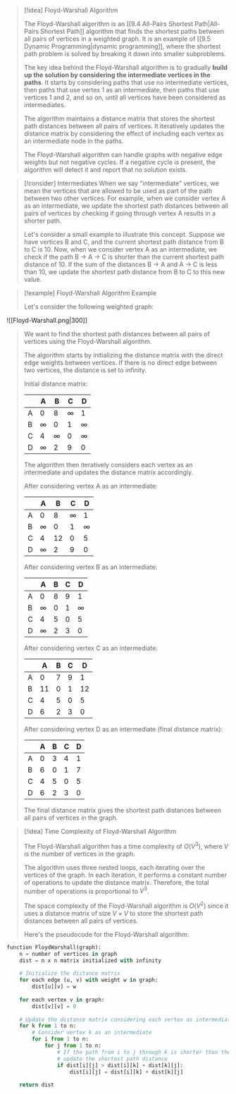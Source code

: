> [!idea] Floyd-Warshall Algorithm
>
> The Floyd-Warshall algorithm is an [[9.4 All-Pairs Shortest Path|All-Pairs Shortest Path]] algorithm that finds the shortest paths between all pairs of vertices in a weighted graph. It is an example of [[9.5 Dynamic Programming|dynamic programming]], where the shortest path problem is solved by breaking it down into smaller subproblems.
>
> The key idea behind the Floyd-Warshall algorithm is to gradually **build up the solution by considering the intermediate vertices in the paths**. It starts by considering paths that use no intermediate vertices, then paths that use vertex 1 as an intermediate, then paths that use vertices 1 and 2, and so on, until all vertices have been considered as intermediates.
>
> The algorithm maintains a distance matrix that stores the shortest path distances between all pairs of vertices. It iteratively updates the distance matrix by considering the effect of including each vertex as an intermediate node in the paths.
>
> The Floyd-Warshall algorithm can handle graphs with negative edge weights but not negative cycles. If a negative cycle is present, the algorithm will detect it and report that no solution exists.

> [!consider] Intermediates
> When we say "intermediate" vertices, we mean the vertices that are allowed to be used as part of the path between two other vertices. For example, when we consider vertex A as an intermediate, we update the shortest path distances between all pairs of vertices by checking if going through vertex A results in a shorter path.
>
> Let's consider a small example to illustrate this concept. Suppose we have vertices B and C, and the current shortest path distance from B to C is 10. Now, when we consider vertex A as an intermediate, we check if the path B → A → C is shorter than the current shortest path distance of 10. If the sum of the distances B → A and A → C is less than 10, we update the shortest path distance from B to C to this new value.

> [!example] Floyd-Warshall Algorithm Example
>
> Let's consider the following weighted graph:
> 
![[Floyd-Warshall.png|300]]
>
> We want to find the shortest path distances between all pairs of vertices using the Floyd-Warshall algorithm.
>
> The algorithm starts by initializing the distance matrix with the direct edge weights between vertices. If there is no direct edge between two vertices, the distance is set to infinity.
>
> Initial distance matrix:
>
> |   | A   | B   | C   | D   |
> |---|-----|-----|-----|-----|
> | A | 0   | 8   | ∞   | 1   |
> | B | ∞   | 0   | 1   | ∞   |
> | C | 4   | ∞   | 0   | ∞   |
> | D | ∞   | 2   | 9   | 0   |
>
> The algorithm then iteratively considers each vertex as an intermediate and updates the distance matrix accordingly.
>
> After considering vertex A as an intermediate:
>
> |   | A   | B   | C   | D   |
> |---|-----|-----|-----|-----|
> | A | 0   | 8   | ∞   | 1   |
> | B | ∞   | 0   | 1   | ∞   |
> | C | 4   | 12  | 0   | 5   |
> | D | ∞   | 2   | 9   | 0   |
>
> After considering vertex B as an intermediate:
>
> |   | A   | B   | C   | D   |
> |---|-----|-----|-----|-----|
> | A | 0   | 8   | 9   | 1   |
> | B | ∞   | 0   | 1   | ∞   |
> | C | 4   | 5   | 0   | 5   |
> | D | ∞   | 2   | 3   | 0   |
>
> After considering vertex C as an intermediate:
>
> |   | A   | B   | C   | D   |
> |---|-----|-----|-----|-----|
> | A | 0   | 7   | 9   | 1   |
> | B | 11  | 0   | 1   | 12  |
> | C | 4   | 5   | 0   | 5   |
> | D | 6   | 2   | 3   | 0   |
>
> After considering vertex D as an intermediate (final distance matrix):
>
> |   | A   | B   | C   | D   |
> |---|-----|-----|-----|-----|
> | A | 0   | 3   | 4   | 1   |
> | B | 6   | 0   | 1   | 7   |
> | C | 4   | 5   | 0   | 5   |
> | D | 6   | 2   | 3   | 0   |
>
> The final distance matrix gives the shortest path distances between all pairs of vertices in the graph.

> [!idea] Time Complexity of Floyd-Warshall Algorithm
>
> The Floyd-Warshall algorithm has a time complexity of $O(V^3)$, where $V$ is the number of vertices in the graph.
>
> The algorithm uses three nested loops, each iterating over the vertices of the graph. In each iteration, it performs a constant number of operations to update the distance matrix. Therefore, the total number of operations is proportional to $V^3$.
> 
> The space complexity of the Floyd-Warshall algorithm is $O(V^2)$ since it uses a distance matrix of size $V \times V$ to store the shortest path distances between all pairs of vertices.
>
> Here's the pseudocode for the Floyd-Warshall algorithm:

```python
function FloydWarshall(graph):
    n = number of vertices in graph
    dist = n x n matrix initialized with infinity
    
    # Initialize the distance matrix
    for each edge (u, v) with weight w in graph:
        dist[u][v] = w
    
    for each vertex v in graph:
        dist[v][v] = 0
    
    # Update the distance matrix considering each vertex as intermediate
    for k from 1 to n:
        # Consider vertex k as an intermediate
        for i from 1 to n:
            for j from 1 to n:
                # If the path from i to j through k is shorter than the current shortest path,
                # update the shortest path distance
                if dist[i][j] > dist[i][k] + dist[k][j]:
                    dist[i][j] = dist[i][k] + dist[k][j]
    
    return dist
```

